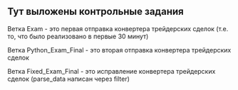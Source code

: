 ## Тут выложены контрольные задания

Ветка Exam - это первая отправка конвертера трейдерских сделок (т.е. то, что было реализовано в первые 30 минут)

Ветка Python_Exam_Final - это вторая отправка конвертера трейдерских сделок

Ветка Fixed_Exam_Final - это исправление конвертера трейдерских сделок (parse_data написан через filter)
